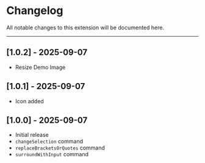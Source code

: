# Changelog

All notable changes to this extension will be documented here.

---

## [1.0.2] - 2025-09-07

- Resize Demo Image

## [1.0.1] - 2025-09-07

- Icon added

## [1.0.0] - 2025-09-07

- Initial release
- `changeSelection` command
- `replaceBracketsOrQuotes` command
- `surroundWithInput` command

